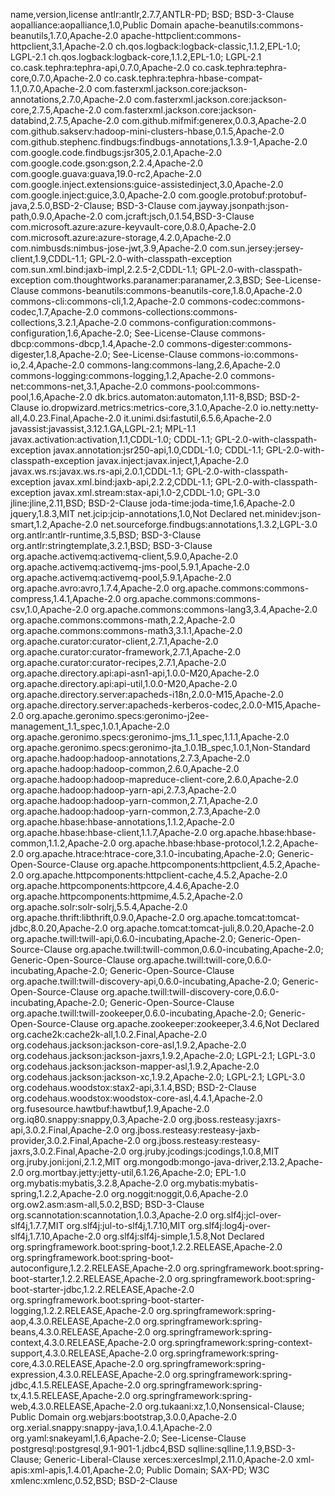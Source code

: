 name,version,license
antlr:antlr,2.7.7,ANTLR-PD; BSD; BSD-3-Clause
aopalliance:aopalliance,1.0,Public Domain
apache-beanutils:commons-beanutils,1.7.0,Apache-2.0
apache-httpclient:commons-httpclient,3.1,Apache-2.0
ch.qos.logback:logback-classic,1.1.2,EPL-1.0; LGPL-2.1
ch.qos.logback:logback-core,1.1.2,EPL-1.0; LGPL-2.1
co.cask.tephra:tephra-api,0.7.0,Apache-2.0
co.cask.tephra:tephra-core,0.7.0,Apache-2.0
co.cask.tephra:tephra-hbase-compat-1.1,0.7.0,Apache-2.0
com.fasterxml.jackson.core:jackson-annotations,2.7.0,Apache-2.0
com.fasterxml.jackson.core:jackson-core,2.7.5,Apache-2.0
com.fasterxml.jackson.core:jackson-databind,2.7.5,Apache-2.0
com.github.mifmif:generex,0.0.3,Apache-2.0
com.github.sakserv:hadoop-mini-clusters-hbase,0.1.5,Apache-2.0
com.github.stephenc.findbugs:findbugs-annotations,1.3.9-1,Apache-2.0
com.google.code.findbugs:jsr305,2.0.1,Apache-2.0
com.google.code.gson:gson,2.2.4,Apache-2.0
com.google.guava:guava,19.0-rc2,Apache-2.0
com.google.inject.extensions:guice-assistedinject,3.0,Apache-2.0
com.google.inject:guice,3.0,Apache-2.0
com.google.protobuf:protobuf-java,2.5.0,BSD-2-Clause; BSD-3-Clause
com.jayway.jsonpath:json-path,0.9.0,Apache-2.0
com.jcraft:jsch,0.1.54,BSD-3-Clause
com.microsoft.azure:azure-keyvault-core,0.8.0,Apache-2.0
com.microsoft.azure:azure-storage,4.2.0,Apache-2.0
com.nimbusds:nimbus-jose-jwt,3.9,Apache-2.0
com.sun.jersey:jersey-client,1.9,CDDL-1.1; GPL-2.0-with-classpath-exception
com.sun.xml.bind:jaxb-impl,2.2.5-2,CDDL-1.1; GPL-2.0-with-classpath-exception
com.thoughtworks.paranamer:paranamer,2.3,BSD; See-License-Clause
commons-beanutils:commons-beanutils-core,1.8.0,Apache-2.0
commons-cli:commons-cli,1.2,Apache-2.0
commons-codec:commons-codec,1.7,Apache-2.0
commons-collections:commons-collections,3.2.1,Apache-2.0
commons-configuration:commons-configuration,1.6,Apache-2.0; See-License-Clause
commons-dbcp:commons-dbcp,1.4,Apache-2.0
commons-digester:commons-digester,1.8,Apache-2.0; See-License-Clause
commons-io:commons-io,2.4,Apache-2.0
commons-lang:commons-lang,2.6,Apache-2.0
commons-logging:commons-logging,1.2,Apache-2.0
commons-net:commons-net,3.1,Apache-2.0
commons-pool:commons-pool,1.6,Apache-2.0
dk.brics.automaton:automaton,1.11-8,BSD; BSD-2-Clause
io.dropwizard.metrics:metrics-core,3.1.0,Apache-2.0
io.netty:netty-all,4.0.23.Final,Apache-2.0
it.unimi.dsi:fastutil,6.5.6,Apache-2.0
javassist:javassist,3.12.1.GA,LGPL-2.1; MPL-1.1
javax.activation:activation,1.1,CDDL-1.0; CDDL-1.1; GPL-2.0-with-classpath-exception
javax.annotation:jsr250-api,1.0,CDDL-1.0; CDDL-1.1; GPL-2.0-with-classpath-exception
javax.inject:javax.inject,1,Apache-2.0
javax.ws.rs:javax.ws.rs-api,2.0.1,CDDL-1.1; GPL-2.0-with-classpath-exception
javax.xml.bind:jaxb-api,2.2.2,CDDL-1.1; GPL-2.0-with-classpath-exception
javax.xml.stream:stax-api,1.0-2,CDDL-1.0; GPL-3.0
jline:jline,2.11,BSD; BSD-2-Clause
joda-time:joda-time,1.6,Apache-2.0
jquery,1.8.3,MIT
net.jcip:jcip-annotations,1.0,Not Declared
net.minidev:json-smart,1.2,Apache-2.0
net.sourceforge.findbugs:annotations,1.3.2,LGPL-3.0
org.antlr:antlr-runtime,3.5,BSD; BSD-3-Clause
org.antlr:stringtemplate,3.2.1,BSD; BSD-3-Clause
org.apache.activemq:activemq-client,5.9.0,Apache-2.0
org.apache.activemq:activemq-jms-pool,5.9.1,Apache-2.0
org.apache.activemq:activemq-pool,5.9.1,Apache-2.0
org.apache.avro:avro,1.7.4,Apache-2.0
org.apache.commons:commons-compress,1.4.1,Apache-2.0
org.apache.commons:commons-csv,1.0,Apache-2.0
org.apache.commons:commons-lang3,3.4,Apache-2.0
org.apache.commons:commons-math,2.2,Apache-2.0
org.apache.commons:commons-math3,3.1.1,Apache-2.0
org.apache.curator:curator-client,2.7.1,Apache-2.0
org.apache.curator:curator-framework,2.7.1,Apache-2.0
org.apache.curator:curator-recipes,2.7.1,Apache-2.0
org.apache.directory.api:api-asn1-api,1.0.0-M20,Apache-2.0
org.apache.directory.api:api-util,1.0.0-M20,Apache-2.0
org.apache.directory.server:apacheds-i18n,2.0.0-M15,Apache-2.0
org.apache.directory.server:apacheds-kerberos-codec,2.0.0-M15,Apache-2.0
org.apache.geronimo.specs:geronimo-j2ee-management_1.1_spec,1.0.1,Apache-2.0
org.apache.geronimo.specs:geronimo-jms_1.1_spec,1.1.1,Apache-2.0
org.apache.geronimo.specs:geronimo-jta_1.0.1B_spec,1.0.1,Non-Standard
org.apache.hadoop:hadoop-annotations,2.7.3,Apache-2.0
org.apache.hadoop:hadoop-common,2.6.0,Apache-2.0
org.apache.hadoop:hadoop-mapreduce-client-core,2.6.0,Apache-2.0
org.apache.hadoop:hadoop-yarn-api,2.7.3,Apache-2.0
org.apache.hadoop:hadoop-yarn-common,2.7.1,Apache-2.0
org.apache.hadoop:hadoop-yarn-common,2.7.3,Apache-2.0
org.apache.hbase:hbase-annotations,1.1.2,Apache-2.0
org.apache.hbase:hbase-client,1.1.7,Apache-2.0
org.apache.hbase:hbase-common,1.1.2,Apache-2.0
org.apache.hbase:hbase-protocol,1.2.2,Apache-2.0
org.apache.htrace:htrace-core,3.1.0-incubating,Apache-2.0; Generic-Open-Source-Clause
org.apache.httpcomponents:httpclient,4.5.2,Apache-2.0
org.apache.httpcomponents:httpclient-cache,4.5.2,Apache-2.0
org.apache.httpcomponents:httpcore,4.4.6,Apache-2.0
org.apache.httpcomponents:httpmime,4.5.2,Apache-2.0
org.apache.solr:solr-solrj,5.5.4,Apache-2.0
org.apache.thrift:libthrift,0.9.0,Apache-2.0
org.apache.tomcat:tomcat-jdbc,8.0.20,Apache-2.0
org.apache.tomcat:tomcat-juli,8.0.20,Apache-2.0
org.apache.twill:twill-api,0.6.0-incubating,Apache-2.0; Generic-Open-Source-Clause
org.apache.twill:twill-common,0.6.0-incubating,Apache-2.0; Generic-Open-Source-Clause
org.apache.twill:twill-core,0.6.0-incubating,Apache-2.0; Generic-Open-Source-Clause
org.apache.twill:twill-discovery-api,0.6.0-incubating,Apache-2.0; Generic-Open-Source-Clause
org.apache.twill:twill-discovery-core,0.6.0-incubating,Apache-2.0; Generic-Open-Source-Clause
org.apache.twill:twill-zookeeper,0.6.0-incubating,Apache-2.0; Generic-Open-Source-Clause
org.apache.zookeeper:zookeeper,3.4.6,Not Declared
org.cache2k:cache2k-all,1.0.2.Final,Apache-2.0
org.codehaus.jackson:jackson-core-asl,1.9.2,Apache-2.0
org.codehaus.jackson:jackson-jaxrs,1.9.2,Apache-2.0; LGPL-2.1; LGPL-3.0
org.codehaus.jackson:jackson-mapper-asl,1.9.2,Apache-2.0
org.codehaus.jackson:jackson-xc,1.9.2,Apache-2.0; LGPL-2.1; LGPL-3.0
org.codehaus.woodstox:stax2-api,3.1.4,BSD; BSD-2-Clause
org.codehaus.woodstox:woodstox-core-asl,4.4.1,Apache-2.0
org.fusesource.hawtbuf:hawtbuf,1.9,Apache-2.0
org.iq80.snappy:snappy,0.3,Apache-2.0
org.jboss.resteasy:jaxrs-api,3.0.2.Final,Apache-2.0
org.jboss.resteasy:resteasy-jaxb-provider,3.0.2.Final,Apache-2.0
org.jboss.resteasy:resteasy-jaxrs,3.0.2.Final,Apache-2.0
org.jruby.jcodings:jcodings,1.0.8,MIT
org.jruby.joni:joni,2.1.2,MIT
org.mongodb:mongo-java-driver,2.13.2,Apache-2.0
org.mortbay.jetty:jetty-util,6.1.26,Apache-2.0; EPL-1.0
org.mybatis:mybatis,3.2.8,Apache-2.0
org.mybatis:mybatis-spring,1.2.2,Apache-2.0
org.noggit:noggit,0.6,Apache-2.0
org.ow2.asm:asm-all,5.0.2,BSD; BSD-3-Clause
org.scannotation:scannotation,1.0.3,Apache-2.0
org.slf4j:jcl-over-slf4j,1.7.7,MIT
org.slf4j:jul-to-slf4j,1.7.10,MIT
org.slf4j:log4j-over-slf4j,1.7.10,Apache-2.0
org.slf4j:slf4j-simple,1.5.8,Not Declared
org.springframework.boot:spring-boot,1.2.2.RELEASE,Apache-2.0
org.springframework.boot:spring-boot-autoconfigure,1.2.2.RELEASE,Apache-2.0
org.springframework.boot:spring-boot-starter,1.2.2.RELEASE,Apache-2.0
org.springframework.boot:spring-boot-starter-jdbc,1.2.2.RELEASE,Apache-2.0
org.springframework.boot:spring-boot-starter-logging,1.2.2.RELEASE,Apache-2.0
org.springframework:spring-aop,4.3.0.RELEASE,Apache-2.0
org.springframework:spring-beans,4.3.0.RELEASE,Apache-2.0
org.springframework:spring-context,4.3.0.RELEASE,Apache-2.0
org.springframework:spring-context-support,4.3.0.RELEASE,Apache-2.0
org.springframework:spring-core,4.3.0.RELEASE,Apache-2.0
org.springframework:spring-expression,4.3.0.RELEASE,Apache-2.0
org.springframework:spring-jdbc,4.1.5.RELEASE,Apache-2.0
org.springframework:spring-tx,4.1.5.RELEASE,Apache-2.0
org.springframework:spring-web,4.3.0.RELEASE,Apache-2.0
org.tukaani:xz,1.0,Nonsensical-Clause; Public Domain
org.webjars:bootstrap,3.0.0,Apache-2.0
org.xerial.snappy:snappy-java,1.0.4.1,Apache-2.0
org.yaml:snakeyaml,1.6,Apache-2.0; See-License-Clause
postgresql:postgresql,9.1-901-1.jdbc4,BSD
sqlline:sqlline,1.1.9,BSD-3-Clause; Generic-Liberal-Clause
xerces:xercesImpl,2.11.0,Apache-2.0
xml-apis:xml-apis,1.4.01,Apache-2.0; Public Domain; SAX-PD; W3C
xmlenc:xmlenc,0.52,BSD; BSD-2-Clause
